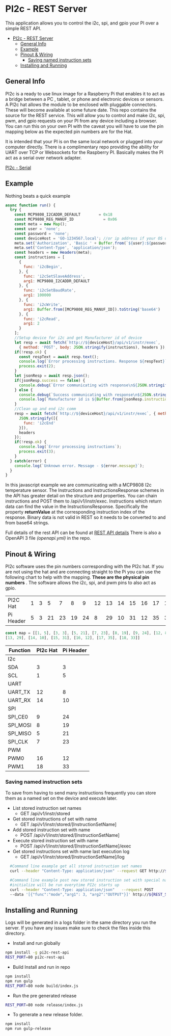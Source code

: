 # PI2c - REST Server

This application allows you to control the i2c, spi, and gpio your PI over a simple REST API.

- [PI2c - REST Server](#pi2c---rest-server)
  - [General Info](#general-info)
  - [Example](#example)
  - [Pinout & Wiring](#pinout--wiring)
    - [Saving named instruction sets](#saving-named-instruction-sets)
  - [Installing and Running](#installing-and-running)

## General Info

PI2c is a ready to use linux image for a Raspberry Pi that enables it to act as a bridge between a PC
, tablet, or phone and electronic devices or sensors. A PI2c hat allows the module to be enclosed with
pluggable connectors. These will become available at some future date. This repo contains the source for
the REST service. This will allow you to control and make i2c, spi, pwm, and gpio requests on your PI from
any device including a browser. You can run this on your own PI with the caveat you will
have to use the pin mapping below as the expected pin numbers are for the Hat.  

It is intended that your PI is on the same local network or plugged into your computer directly.
There is a complimentary repo providing the ability for UART over TCP or Websockets
for the Raspberry PI. Basically makes the PI act as a serial over network adapter.

[PI2c - Serial](https://github.com/gidjituser/pi2c-serial)

## Example

Nothing beats a quick example

```javascript
async function run() {
  try {
    const MCP9808_I2CADDR_DEFAULT        = 0x18
    const MCP9808_REG_MANUF_ID             = 0x06
    const meta = new Map();
    const user = 'none';
    const password = 'none';
    const deviceHost = 'GO-1234567.local'; //or ip address if your OS does not support this
    meta.set('Authorization', 'Basic ' + Buffer.from(`${user}:${password}`).toString('base64'));
    meta.set('Content-Type', 'application/json');
    const headers = new Headers(meta);
    const instructions = [
      {
        func: 'i2cBegin',
      }, {
        func: 'i2cSetSlaveAddress',
        arg1: MCP9808_I2CADDR_DEFAULT
      }, {
        func: 'i2cSetBaudRate',
        arg1: 100000
      }, {
        func: 'i2cWrite',
        arg1: Buffer.from([MCP9808_REG_MANUF_ID]).toString('base64')
      }, {
        func: 'i2cRead',
        arg1: 2
      }
    ];
    //Setup device for i2c and get Manufacturer id of device
    let resp = await fetch(`http://${deviceHost}/api/v1/instr/exec`,
      { method: 'POST', body: JSON.stringify(instructions), headers });
    if(!resp.ok) {
      const respText = await resp.text();
      console.log(`Error processing instructions. Response ${respText}`);
      process.exit(2);
    }
    let jsonResp = await resp.json();
    if(jsonResp.success == false) {
      console.debug(`Error communicating with response\n${JSON.stringify(jsonResp, undefined, 2)}`);
    } else {
      console.debug(`Success communicating with response\n${JSON.stringify(jsonResp, undefined, 2)}`);
      console.log(`Manufacturer id is ${Buffer.from(jsonResp.instructions[4].returnValue, 'base64').toString('ascii')}`)
    }
    //Clean up and end i2c comm
    resp = await fetch(`http://${deviceHost}/api/v1/instr/exec`, { method: 'POST', body:
      JSON.stringify([{
        func: 'i2cEnd'
      }]),
      headers
    });
    if(!resp.ok) {
      console.log(`Error processing instructions`);
      process.exit(3);
    }
  } catch(error) {
    console.log(`Unknown error. Message - ${error.message}`);
  }
}

```

In this javascript example we are communicating with a MCP9808 I2c temperature sensor.
The Instructions and InstructionsResponse schemes in the API has greater detail
on the structure and properties. You can chain instructions and POST them to /api/v1/instr/exec.
Instructions which return data can find the value in the InstructionsResponse.
 Specifically the property **returnValue** at the corresponding instruction index of the response.
Binary data is not valid in REST so it needs to be converted to and from base64 strings.

Full details of the rest API can be found at [REST API details](openapi.md "REST API")
There is also a OpenAPI 3 file *(openapi.yml)* in the repo.

## Pinout & Wiring

PI2c software uses the pin numbers corresponding with the PI2c hat. If you are not 
using the hat and are connecting straight to the Pi you can use the 
following chart to help with the mapping. **These are the physical pin numbers** .
The software allows the i2c, spi, and pwm pins to also act as gpio. 

|||||||||||||||
|--- |--- |--- |--- |--- |--- |--- |--- |--- |--- |--- |--- |--- |--- |
|PI2C Hat|1|3|5|7|8|9|12|13|14|15|16|17|18|
|Pi Header|5|3|21|23|19|24|8|29|10|31|12|35|33|

```javascript
const map = [[1, 5], [3, 3], [5, 21], [7, 23], [8, 19], [9, 24], [12, 8], 
[13, 29], [14, 10], [15, 31], [16, 12], [17, 35], [18, 33]]
```

| Function | PI2c Hat | Pi Header
| ---  | --- | --- |
| I2c | | |
| SDA | 3 | 3 |
| SCL | 1 | 5 |
| UART | | |
| UART_TX | 12 | 8 |
| UART_RX | 14 | 10 |
| SPI | | |
| SPI_CE0 | 9 | 24 |
| SPI_MOSI | 8 | 19 |
| SPI_MISO | 5 | 21 |
| SPI_CLK | 7 | 23 |
| PWM | | |
| PWM0 | 16 |  12 |
| PWM1 | 18 |  33  |

### Saving named instruction sets

To save from having to send many instructions frequently you can store them as a named set
on the device and execute later.

* List stored instruction set names
  * GET /api/v1/instr/stored
* Get stored instructions of set with name
  * GET /api/v1/instr/stored/[InstructionSetName]
* Add stored instruction set with name
  * POST /api/v1/instr/stored/[InstructionSetName]
* Execute stored instruction set with name
  * POST /api/v1/instr/stored/[InstructionSetName]/exec
* Get stored instructions set with name last execution log
  * GET /api/v1/instr/stored/[InstructionSetName]/log

```bash
  #Command line example get all stored instruction set names
  curl --header "Content-Type: application/json" --request GET http://${REST_SERVER}/api/v1/instr/stored

  #Command line example post new stored instruction set with special name initialize
  #initialize will be run everytime PI2c starts up
  curl --header "Content-Type: application/json"   --request POST
  --data '[{"func":"mode","arg1": 3, "arg2":"OUTPUT"}]' http://${REST_SERVER}/api/v1/instr/stored/initialize
```

## Installing and Running

Logs will be generated in a logs folder in the same directory you run the server. If you have any
issues make sure to check the files inside this directory.

- Install and run globally

```bash
npm install -g pi2c-rest-api
REST_PORT=80 pi2c-rest-api
```

- Build Install and run in repo

```bash
npm install
npm run gulp
REST_PORT=80 node build/index.js
```

- Run the pre generated release

```bash
REST_PORT=80 node release/index.js
```

- To generate a new release folder.

```bash
npm install
npm run gulp-release
```

